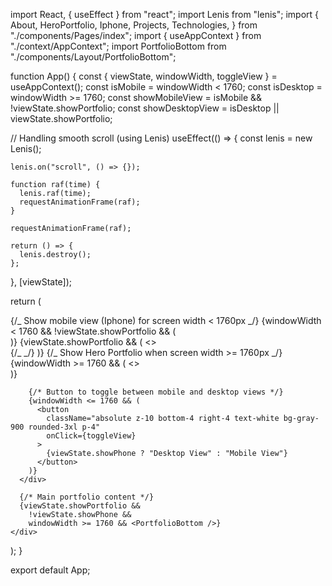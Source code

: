 import React, { useEffect } from "react";
import Lenis from "lenis";
import {
About,
HeroPortfolio,
Iphone,
Projects,
Technologies,
} from "./components/Pages/index";
import { useAppContext } from "./context/AppContext";
import PortfolioBottom from "./components/Layout/PortfolioBottom";

function App() {
const { viewState, windowWidth, toggleView } = useAppContext();
const isMobile = windowWidth < 1760;
const isDesktop = windowWidth >= 1760;
const showMobileView = isMobile && !viewState.showPortfolio;
const showDesktopView = isDesktop || viewState.showPortfolio;

// Handling smooth scroll (using Lenis)
useEffect(() => {
const lenis = new Lenis();

    lenis.on("scroll", () => {});

    function raf(time) {
      lenis.raf(time);
      requestAnimationFrame(raf);
    }

    requestAnimationFrame(raf);

    return () => {
      lenis.destroy();
    };

}, [viewState]);

return (
<div className="select-none relative flex flex-col h-screen bg-black">
<div className="relative w-full h-screen flex justify-center items-center">
{/_ Show mobile view (Iphone) for screen width < 1760px _/}
{windowWidth < 1760 && !viewState.showPortfolio && (
<div className="min-w-[320px] sm:max-w-[640px] w-full mx-auto">
<Iphone />
</div>
)}
{viewState.showPortfolio && (
<>
<section className="relative">
<HeroPortfolio />
</section>
{/_ <PortfolioBottom /> _/}
</>
)}
{/_ Show Hero Portfolio when screen width >= 1760px _/}
{windowWidth >= 1760 && (
<>
<div className="w-1/3 mx-auto">
<Iphone />
</div>
<section className="relative">
<HeroPortfolio />
</section>
</>
)}

        {/* Button to toggle between mobile and desktop views */}
        {windowWidth <= 1760 && (
          <button
            className="absolute z-10 bottom-4 right-4 text-white bg-gray-900 rounded-3xl p-4"
            onClick={toggleView}
          >
            {viewState.showPhone ? "Desktop View" : "Mobile View"}
          </button>
        )}
      </div>

      {/* Main portfolio content */}
      {viewState.showPortfolio &&
        !viewState.showPhone &&
        windowWidth >= 1760 && <PortfolioBottom />}
    </div>

);
}

export default App;
